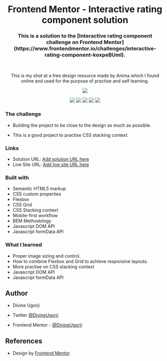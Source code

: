 <div align = "center"> 
<h1 align="center"> Frontend Mentor - Interactive rating component solution</h1>

<h3>This is a solution to the [Interactive rating component challenge on Frontend Mentor](https://www.frontendmentor.io/challenges/interactive-rating-component-koxpeBUmI). </h3>

<br>

<p>This is my shot at a free design resource made by Anima which I found online and used for the purpose of practise and self learning.</p>

![](./screenshot.jpg)

</div>

<div align="center">

![](https://img.shields.io/badge/HTML-%23E34F26?style=for-the-badge&logo=html5&logoColor=white&logoSize=36px&labelColor=%23E34F26)
![](https://img.shields.io/badge/CSS%203-%231572B6?style=for-the-badge&logo=css3&logoSize=36px&labelColor=%231572B6)
![](https://img.shields.io/badge/Javascript-%23F7DF1E?style=for-the-badge&logo=javascript&logoColor=black&logoSize=36)
![](https://img.shields.io/badge/PRETTIER-%23F7B93E?style=for-the-badge&logo=prettier&logoColor=white&logoSize=36px&labelColor=%23F7B93E)
![](https://img.shields.io/badge/GIT-%23F05032?style=for-the-badge&logo=git&logoColor=white&logoSize=36px&labelColor=%23F05032)

</div>

### The challenge

- Building the project to be close to the design as much as possible.

- This is a good project to practise CSS stacking context.

### Links

- Solution URL: [Add solution URL here](https://your-solution-url.com)
- Live Site URL: [Add live site URL here](https://your-live-site-url.com)

### Built with

- Semantic HTML5 markup
- CSS custom properties
- Flexbox
- CSS Grid
- CSS Stacking context
- Mobile-first workflow
- BEM Methodology
- Javascript DOM API
- Javascript formData API

### What I learned

- Proper image sizing and control.
- How to combine Flexbox and Grid to achieve responsive layouts.
- More practise on CSS stacking context
- Javascript DOM API
- Javascript formData API

## Author

- Divine Ugorji
- Twitter [@DivineUgorji](https://www.twitter.com/DivineUgorji)

- Frontend Mentor - [@DivineUgorji](https://www.frontendmentor.io/profile/yourusername)

## References

- Design by [Frontend Mentor](https://www.frontendmentor.io)
